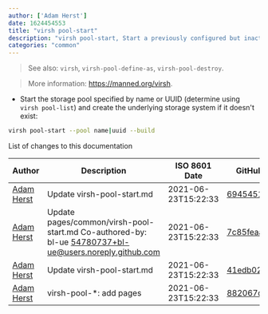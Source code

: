 ```yaml
---
author: ['Adam Herst']
date: 1624454553
title: "virsh pool-start"
description: "virsh pool-start, Start a previously configured but inactive virtual machine storage pool."
categories: "common"
---
```

> See also: `virsh`, `virsh-pool-define-as`, `virsh-pool-destroy`.

> More information: <https://manned.org/virsh>.

- Start the storage pool specified by name or UUID (determine using `virsh pool-list`) and create the underlying storage system if it doesn't exist:

```bash
virsh pool-start --pool name|uuid --build
```
List of changes to this documentation


Author | Description | ISO 8601 Date | GitHub link
------|-----|-----|-----
[Adam Herst](mailto:adamherst@adamherst.com) | Update virsh-pool-start.md | 2021-06-23T15:22:33 | [6945451307f7](https://github.com/tldr-pages/tldr/commit/6945451307f7b004365084811a10513bb22ec0b7)
[Adam Herst](mailto:adamherst@adamherst.com) | Update pages/common/virsh-pool-start.md Co-authored-by: bl-ue <54780737+bl-ue@users.noreply.github.com> | 2021-06-23T15:22:33 | [7c85feaad5d6](https://github.com/tldr-pages/tldr/commit/7c85feaad5d6c3ff936aacacb9926fbc5baa8d43)
[Adam Herst](mailto:adamherst@adamherst.com) | Update virsh-pool-start.md | 2021-06-23T15:22:33 | [41edb02bcbe0](https://github.com/tldr-pages/tldr/commit/41edb02bcbe026dcc37d32096e8ff2dc7bbb06e7)
[Adam Herst](mailto:adamherst@adamherst.com) | virsh-pool-*: add pages | 2021-06-23T15:22:33 | [882067d933b3](https://github.com/tldr-pages/tldr/commit/882067d933b3bdedb1e9729d1c4743c2e56581f3)

